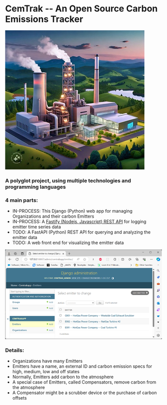 # CemTrak -- An Open Source Carbon Emissions Tracker

![an image of an imaginary, idealized power plant](hype_image.jpeg)

### A polyglot project, using multiple technologies and programming languages

### 4 main parts:
- IN-PROCESS: This Django (Python) web app for managing Organizations and their carbon Emitters
- IN-PROCESS: A [Fastify (Nodejs, Javascript) REST API](https://github.com/mring33621/cemtrak_event_log) for logging emitter time series data
- TODO: A FastAPI (Python) REST API for querying and analyzing the emitter data
- TODO: A web front end for visualizing the emitter data

![an image of the Django admin screen for emitters](admin_emitters.png)

### Details:
- Organizations have many Emitters
- Emitters have a name, an external ID and carbon emission specs for high, medium, low and off states
- Normally, Emitters add carbon to the atmosphere
- A special case of Emitters, called Compensators, remove carbon from the atmosphere
- A Compensator might be a scrubber device or the purchase of carbon offsets
